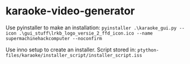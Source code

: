 # karaoke-video-generator

Use pyinstaller to make an installation:
`pyinstaller .\karaoke_gui.py --icon .\gui_stuff\lrkb_logo_versie_2_ffd_icon.ico --name supermachinehackcomputer --noconfirm`

Use inno setup to create an installer. Script stored in:
`ptython-files/karaoke/installer_script/installer_script.iss`